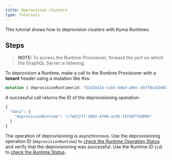```yaml
---
title: Deprovision clusters
type: Tutorials
---
```


This tutorial shows how to deprovision clusters with Kyma Runtimes.

## Steps

> **NOTE:** To access the Runtime Provisioner, forward the port on which the GraphQL Server is listening.

To deprovision a Runtime, make a call to the Runtime Provisioner with a **tenant** header using a mutation like this:  
  
```graphql
mutation { deprovisionRuntime(id: "61d1841b-ccb5-44ed-a9ec-45f70cd1b0d3") }
```

A successful call returns the ID of the deprovisioning operation:

```graphql
{
  "data": {
    "deprovisionRuntime": "c7e6727f-16b5-4748-ac95-197d8f79d094"
  }
}
```

The operation of deprovisioning is asynchronous. Use the deprovisioning operation ID (`deprovisionRuntime`) to [check the Runtime Operation Status](#tutorials-check-runtime-operation-status) and verify that the deprovisioning was successful. Use the Runtime ID (`id`) to [check the Runtime Status](#tutorials-check-runtime-status). 